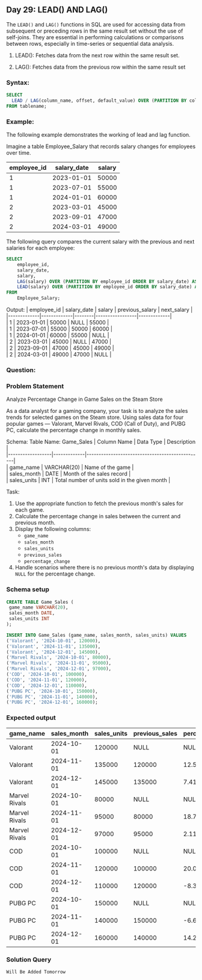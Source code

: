 ## Day 29: LEAD() AND LAG()  

The `LEAD()` and `LAG()` functions in SQL are used for accessing data from subsequent or preceding rows in the same result set without the use of self-joins. They are essential in performing calculations or comparisons between rows, especially in time-series or sequential data analysis.  

1. LEAD(): Fetches data from the next row within the same result set.
   
2. LAG(): Fetches data from the previous row within the same result set

### Syntax:

```sql
SELECT
  LEAD / LAG(column_name, offset, default_value) OVER (PARTITION BY column_name ORDER BY column_name)
FROM tablename;
```

### Example:

The following example demonstrates the working of lead and lag function.

Imagine a table Employee_Salary that records salary changes for employees over time.  

| employee_id | salary_date | salary |  
|-------------|-------------|--------|  
| 1           | 2023-01-01  | 50000  |  
| 1           | 2023-07-01  | 55000  |  
| 1           | 2024-01-01  | 60000  |  
| 2           | 2023-03-01  | 45000  |  
| 2           | 2023-09-01  | 47000  |  
| 2           | 2024-03-01  | 49000  |  

The following query compares the current salary with the previous and next salaries for each employee:  

```sql
SELECT  
    employee_id,  
    salary_date,  
    salary,  
    LAG(salary) OVER (PARTITION BY employee_id ORDER BY salary_date) AS previous_salary,  
    LEAD(salary) OVER (PARTITION BY employee_id ORDER BY salary_date) AS next_salary  
FROM  
    Employee_Salary;  
```

Output: 
| employee_id | salary_date | salary | previous_salary | next_salary |  
|-------------|-------------|--------|-----------------|-------------|  
| 1           | 2023-01-01  | 50000  | NULL            | 55000       |  
| 1           | 2023-07-01  | 55000  | 50000           | 60000       |  
| 1           | 2024-01-01  | 60000  | 55000           | NULL        |  
| 2           | 2023-03-01  | 45000  | NULL            | 47000       |  
| 2           | 2023-09-01  | 47000  | 45000           | 49000       |  
| 2           | 2024-03-01  | 49000  | 47000           | NULL        |  
   
### Question:

### Problem Statement

Analyze Percentage Change in Game Sales on the Steam Store  

As a data analyst for a gaming company, your task is to analyze the sales trends for selected games on the Steam store.
Using sales data for four popular games — Valorant, Marvel Rivals, COD (Call of Duty), and PUBG PC, calculate the percentage change in monthly sales.  

Schema:
Table Name: Game_Sales
| Column Name      | Data Type   | Description                                    |  
|------------------|-------------|------------------------------------------------|  
| game_name        | VARCHAR(20) | Name of the game                               |  
| sales_month      | DATE        | Month of the sales record                      |  
| sales_units      | INT         | Total number of units sold in the given month  |  

Task: 

1. Use the appropriate function to fetch the previous month's sales for each game.  
2. Calculate the percentage change in sales between the current and previous month.  
3. Display the following columns:  
   - `game_name`  
   - `sales_month`  
   - `sales_units`  
   - `previous_sales` 
   - `percentage_change`
4. Handle scenarios where there is no previous month's data by displaying `NULL` for the percentage change.

### Schema setup

```sql
CREATE TABLE Game_Sales (  
 game_name VARCHAR(20),  
 sales_month DATE,  
 sales_units INT  
);  

INSERT INTO Game_Sales (game_name, sales_month, sales_units) VALUES  
('Valorant', '2024-10-01', 120000),  
('Valorant', '2024-11-01', 135000),  
('Valorant', '2024-12-01', 145000),  
('Marvel Rivals', '2024-10-01', 80000),  
('Marvel Rivals', '2024-11-01', 95000),  
('Marvel Rivals', '2024-12-01', 97000),  
('COD', '2024-10-01', 100000),  
('COD', '2024-11-01', 120000),  
('COD', '2024-12-01', 110000),  
('PUBG PC', '2024-10-01', 150000),  
('PUBG PC', '2024-11-01', 140000),  
('PUBG PC', '2024-12-01', 160000);  
```

### Expected output

| game_name      | sales_month | sales_units | previous_sales | percentage_change |  
|----------------|-------------|-------------|----------------|-------------------|  
| Valorant       | 2024-10-01  | 120000      | NULL           | NULL              |  
| Valorant       | 2024-11-01  | 135000      | 120000         | 12.50             |  
| Valorant       | 2024-12-01  | 145000      | 135000         | 7.41              |  
| Marvel Rivals  | 2024-10-01  | 80000       | NULL           | NULL              |  
| Marvel Rivals  | 2024-11-01  | 95000       | 80000          | 18.75             |  
| Marvel Rivals  | 2024-12-01  | 97000       | 95000          | 2.11              |  
| COD            | 2024-10-01  | 100000      | NULL           | NULL              |  
| COD            | 2024-11-01  | 120000      | 100000         | 20.00             |  
| COD            | 2024-12-01  | 110000      | 120000         | -8.33             |  
| PUBG PC        | 2024-10-01  | 150000      | NULL           | NULL              |  
| PUBG PC        | 2024-11-01  | 140000      | 150000         | -6.67             |  
| PUBG PC        | 2024-12-01  | 160000      | 140000         | 14.29             |  
### Solution Query

```sql
Will Be Added Tomorrow
```
